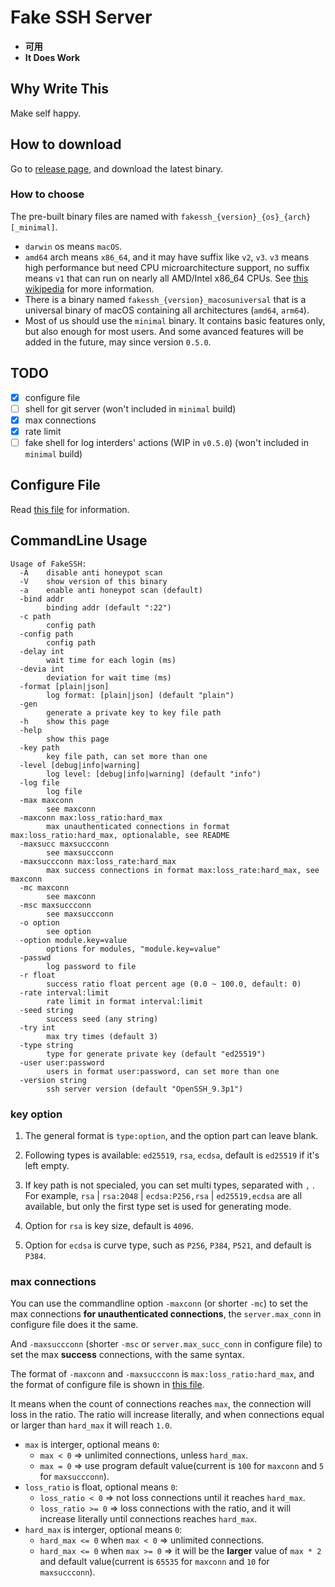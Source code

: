 # Fake SSH Server

* __可用__
* __It Does Work__

## Why Write This

Make self happy.

## How to download

Go to [release page](https://github.com/hugefiver/fakessh/releases/latest), and download the latest binary.

### How to choose

The pre-built binary files are named with `fakessh_{version}_{os}_{arch}[_minimal]`.

* `darwin` os means `macOS`.
* `amd64` arch means `x86_64`, and it may have suffix like `v2`, `v3`. `v3` means high performance but need CPU microarchitecture support, no suffix means `v1` that can run on nearly all AMD/Intel x86_64 CPUs. See [this wikipedia](https://en.wikipedia.org/wiki/X86-64#Microarchitecture_levels) for more information.
* There is a binary named `fakessh_{version}_macosuniversal` that is a universal binary of macOS containing all architectures (`amd64`, `arm64`).
* Most of us should use the `minimal` binary. It contains basic features only, but also enough for most users. And some avanced features will be added in the future, may since version `0.5.0`.

## TODO

* [x] configure file
* [ ] shell for git server (won't included in `minimal` build)
* [x] max connections
* [x] rate limit
* [ ] fake shell for log interders' actions (WIP in `v0.5.0`) (won't included in `minimal` build)

## Configure File

Read [this file](./conf/config.toml) for information.

## CommandLine Usage

```text
Usage of FakeSSH:
  -A    disable anti honeypot scan
  -V    show version of this binary
  -a    enable anti honeypot scan (default)
  -bind addr
        binding addr (default ":22")
  -c path
        config path
  -config path
        config path
  -delay int
        wait time for each login (ms)
  -devia int
        deviation for wait time (ms)
  -format [plain|json]
        log format: [plain|json] (default "plain")
  -gen
        generate a private key to key file path
  -h    show this page
  -help
        show this page
  -key path
        key file path, can set more than one
  -level [debug|info|warning]
        log level: [debug|info|warning] (default "info")
  -log file
        log file
  -max maxconn
        see maxconn
  -maxconn max:loss_ratio:hard_max
        max unauthenticated connections in format max:loss_ratio:hard_max, optionalable, see README
  -maxsucc maxsuccconn
        see maxsuccconn
  -maxsuccconn max:loss_rate:hard_max
        max success connections in format max:loss_rate:hard_max, see maxconn
  -mc maxconn
        see maxconn
  -msc maxsuccconn
        see maxsuccconn
  -o option
        see option
  -option module.key=value
        options for modules, "module.key=value"
  -passwd
        log password to file
  -r float
        success ratio float percent age (0.0 ~ 100.0, default: 0)
  -rate interval:limit
        rate limit in format interval:limit
  -seed string
        success seed (any string)
  -try int
        max try times (default 3)
  -type string
        type for generate private key (default "ed25519")
  -user user:password
        users in format user:password, can set more than one
  -version string
        ssh server version (default "OpenSSH_9.3p1")
```

### key option

1. The general format is `type:option`, and the option part can leave blank.

2. Following types is available: `ed25519`, `rsa`, `ecdsa`, default is `ed25519` if it's left empty.

3. If key path is not specialed, you can set multi types, separated with `,` . For example, `rsa` | `rsa:2048` | `ecdsa:P256,rsa` | `ed25519,ecdsa` are all available, but only the first type set is used for generating mode.

4. Option for `rsa` is key size, default is `4096`.

5. Option for `ecdsa` is curve type, such as `P256`, `P384`, `P521`, and default is `P384`.

### max connections

You can use the commandline option `-maxconn` (or shorter `-mc`) to set the max connections __for unauthenticated connections__, the `server.max_conn` in configure file does it the same.

And `-maxsuccconn` (shorter `-msc` or `server.max_succ_conn` in configure file) to set the max __success__ connections, with the same syntax.

The format of `-maxconn` and `-maxsuccconn` is `max:loss_ratio:hard_max`, and the format of configure file is shown in [this file](./conf/config.toml).

It means when the count of connections reaches `max`, the connection will loss in the ratio. The ratio will increase literally, and when connections equal or larger than `hard_max` it will reach `1.0`.

* `max` is interger, optional means `0`:
  * `max < 0` => unlimited connections, unless `hard_max`.
  * `max = 0` => use program default value(current is `100` for `maxconn` and `5` for `maxsuccconn`).
* `loss_ratio` is float, optional means `0`:
  * `loss_ratio < 0` => not loss connections until it reaches `hard_max`.
  * `loss_ratio >= 0` => loss connections with the ratio, and it will increase literally until connections reaches `hard_max`.
* `hard_max` is interger, optional means `0`:
  * `hard_max <= 0` when `max < 0` => unlimited connections.
  * `hard_max <= 0` when `max >= 0` => it will be the __larger__ value of `max * 2` and default value(current is `65535` for `maxconn` and `10` for `maxsuccconn`).
